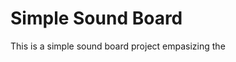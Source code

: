 # Simple Sound Board

This is a simple sound board project empasizing the <audio> html tag.
I haven't used this tag much but I thought this project to be a good practice. The project inspiration came from the 50 projects in 50 days course I mentioned in previous repositiories. I will likely style it much differently than the course showed, because it looked atrocious, but the content will largely remain the same.
